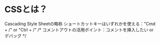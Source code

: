 # CSSとは？

Cascading Style Sheetの略称
ショートカットキーはいずれかを使える："Cmd + /" or "Ctrl + /"
/* コメントアウトの活用ポイント：コメントを挿入したい or デバッグ */

